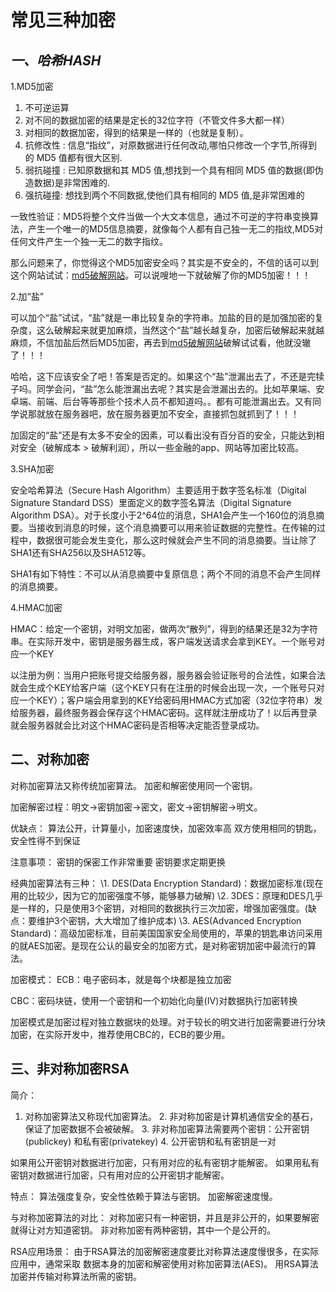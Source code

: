 # 常见三种加密

## *一、哈希HASH*

1.MD5加密

1. 不可逆运算
2. 对不同的数据加密的结果是定长的32位字符（不管文件多大都一样）
3. 对相同的数据加密，得到的结果是一样的（也就是复制）。
4. 抗修改性 : 信息“指纹”，对原数据进行任何改动,哪怕只修改一个字节,所得到的 MD5 值都有很大区别.
5. 弱抗碰撞 : 已知原数据和其 MD5 值,想找到一个具有相同 MD5 值的数据(即伪造数据)是非常困难的.
6. 强抗碰撞: 想找到两个不同数据,使他们具有相同的 MD5 值,是非常困难的

一致性验证：MD5将整个文件当做一个大文本信息，通过不可逆的字符串变换算法，产生一个唯一的MD5信息摘要，就像每个人都有自己独一无二的指纹,MD5对任何文件产生一个独一无二的数字指纹。

那么问题来了，你觉得这个MD5加密安全吗？其实是不安全的，不信的话可以到这个网站试试：[md5破解网站](http://www.cmd5.com/)。可以说嗖地一下就破解了你的MD5加密！！！

2.加“盐”

可以加个“盐”试试，“盐”就是一串比较复杂的字符串。加盐的目的是加强加密的复杂度，这么破解起来就更加麻烦，当然这个“盐”越长越复杂，加密后破解起来就越麻烦，不信加盐后然后MD5加密，再去到[md5破解网站](http://www.cmd5.com/)破解试试看，他就没辙了！！！

哈哈，这下应该安全了吧！答案是否定的。如果这个“盐”泄漏出去了，不还是完犊子吗。同学会问，“盐”怎么能泄漏出去呢？其实是会泄漏出去的。比如苹果端、安卓端、前端、后台等等那些个技术人员不都知道吗。。都有可能泄漏出去。又有同学说那就放在服务器吧，放在服务器更加不安全，直接抓包就抓到了！！！

加固定的“盐”还是有太多不安全的因素，可以看出没有百分百的安全，只能达到相对安全（破解成本 > 破解利润），所以一些金融的app、网站等加密比较高。

3.SHA加密

安全哈希算法（Secure Hash Algorithm）主要适用于数字签名标准（Digital Signature Standard DSS）里面定义的数字签名算法（Digital Signature Algorithm DSA）。对于长度小于2^64位的消息，SHA1会产生一个160位的消息摘要。当接收到消息的时候，这个消息摘要可以用来验证数据的完整性。在传输的过程中，数据很可能会发生变化，那么这时候就会产生不同的消息摘要。当让除了SHA1还有SHA256以及SHA512等。

SHA1有如下特性：不可以从消息摘要中复原信息；两个不同的消息不会产生同样的消息摘要。

4.HMAC加密

HMAC：给定一个密钥，对明文加密，做两次“散列”，得到的结果还是32为字符串。在实际开发中，密钥是服务器生成，客户端发送请求会拿到KEY。一个账号对应一个KEY

以注册为例：当用户把账号提交给服务器，服务器会验证账号的合法性，如果合法就会生成个KEY给客户端（这个KEY只有在注册的时候会出现一次，一个账号只对应一个KEY）；客户端会用拿到的KEY给密码用HMAC方式加密（32位字符串）发给服务器，最终服务器会保存这个HMAC密码。这样就注册成功了！以后再登录就会服务器就会比对这个HMAC密码是否相等决定能否登录成功。

##  二、对称加密

对称加密算法又称传统加密算法。 
加密和解密使用同一个密钥。

加密解密过程：明文->密钥加密->密文，密文->密钥解密->明文。

优缺点： 
算法公开，计算量小，加密速度快，加密效率高 
双方使用相同的钥匙，安全性得不到保证

注意事项： 
密钥的保密工作非常重要 
密钥要求定期更换

经典加密算法有三种： 
\1. DES(Data Encryption Standard)：数据加密标准(现在用的比较少，因为它的加密强度不够，能够暴力破解) 
\2. 3DES：原理和DES几乎是一样的，只是使用3个密钥，对相同的数据执行三次加密，增强加密强度。(缺点：要维护3个密钥，大大增加了维护成本) 
\3. AES(Advanced Encryption Standard)：高级加密标准，目前美国国家安全局使用的，苹果的钥匙串访问采用的就AES加密。是现在公认的最安全的加密方式，是对称密钥加密中最流行的算法。

加密模式： 
ECB：电子密码本，就是每个块都是独立加密

CBC：密码块链，使用一个密钥和一个初始化向量(IV)对数据执行加密转换

加密模式是加密过程对独立数据块的处理。对于较长的明文进行加密需要进行分块加密，在实际开发中，推荐使用CBC的，ECB的要少用。

## 三、非对称加密RSA

简介： 

1. 对称加密算法又称现代加密算法。 
   2. 非对称加密是计算机通信安全的基石，保证了加密数据不会被破解。 
      3. 非对称加密算法需要两个密钥：公开密钥(publickey) 和私有密(privatekey) 
         4. 公开密钥和私有密钥是一对

如果用公开密钥对数据进行加密，只有用对应的私有密钥才能解密。 
如果用私有密钥对数据进行加密，只有用对应的公开密钥才能解密。

特点： 
算法强度复杂，安全性依赖于算法与密钥。 
加密解密速度慢。

与对称加密算法的对比： 
对称加密只有一种密钥，并且是非公开的，如果要解密就得让对方知道密钥。 
非对称加密有两种密钥，其中一个是公开的。

RSA应用场景： 
由于RSA算法的加密解密速度要比对称算法速度慢很多，在实际应用中，通常采取 
数据本身的加密和解密使用对称加密算法(AES)。 
用RSA算法加密并传输对称算法所需的密钥。

